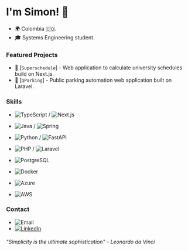 # I'm Simon! 👋

- 🌍 Colombia 🇨🇴.
- 🎓 Systems Engineering student.

### Featured Projects

- 🚀 [`Superschedule`] - Web application to calculate university schedules build on Next.js.
- 🚀 [`QParking`] - Public parking automation web application built on Laravel.

### Skills

- ![TypeScript](https://img.shields.io/badge/-TypeScript-007ACC?style=flat-square&logo=typescript&logoColor=white) / ![Next.js](https://img.shields.io/badge/-Next.js-000000?style=flat-square&logo=next.js&logoColor=white)
  
- ![Java](https://img.shields.io/badge/-Java-007396?style=flat-square&logo=java&logoColor=white) / ![Spring](https://img.shields.io/badge/Spring-%236DB33F.svg?style=flat-square&logo=spring&logoColor=white)
  
- ![Python](https://img.shields.io/badge/-Python-3776AB?style=flat-square&logo=python&logoColor=white) / ![FastAPI](https://img.shields.io/badge/-FastAPI-009688?style=flat-square&logo=fastapi&logoColor=white)
  
- ![PHP](https://img.shields.io/badge/-PHP-777BB4?style=flat-square&logo=php&logoColor=white) / ![Laravel](https://img.shields.io/badge/-Laravel-FF2D20?style=flat-square&logo=laravel&logoColor=white)
  
- ![PostgreSQL](https://img.shields.io/badge/-PostgreSQL-336791?style=flat-square&logo=postgresql&logoColor=white)
- ![Docker](https://img.shields.io/badge/-Docker-2496ED?style=flat-square&logo=docker&logoColor=white)
- ![Azure](https://img.shields.io/badge/-Azure-0089D6?style=flat-square&logo=microsoft-azure&logoColor=white)
- ![AWS](https://img.shields.io/badge/-AWS-232F3E?style=flat-square&logo=amazon-aws&logoColor=white)

### Contact

- ![Email](https://img.shields.io/badge/Email-simon.gon.mon%40gmail.com-red?style=flat-square&logo=gmail&logoColor=white)
- [![LinkedIn](https://img.shields.io/badge/LinkedIn-Simón%20González%20Montoya-blue?style=flat-square&logo=linkedin&logoColor=white)](https://www.linkedin.com/in/simon-gon-mon/)


###### "Simplicity is the ultimate sophistication" - Leonardo da Vinci

